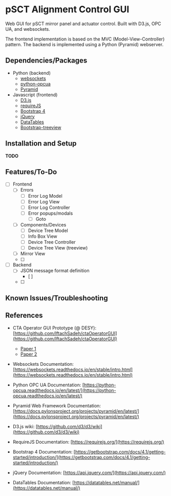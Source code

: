# pSCT Alignment Control GUI
Web GUI for pSCT mirror panel and actuator control. Built with D3.js, OPC UA, and websockets.

The frontend implementation is based on the MVC (Model-View-Controller) pattern. The backend is implemented using a Python (Pyramid) webserver.

## Dependencies/Packages

* Python (backend)
  * [websockets](https://github.com/aaugustin/websockets)
  * [python-opcua](https://github.com/FreeOpcUa/python-opcua)
  * [Pyramid](https://github.com/Pylons/pyramid)
* Javascript (frontend)
  * [D3.js](https://github.com/d3/d3)
  * [requireJS](https://github.com/requirejs/requirejs)
  * [Bootstrap 4](https://github.com/twbs/bootstrap)
  * [jQuery](https://github.com/jquery/jquery)
  * [DataTables](https://github.com/DataTables/DataTables)
  * [Bootstrap-treeview](https://github.com/patternfly/patternfly-bootstrap-treeview)

## Installation and Setup

**TODO**

## Features/To-Do

- [ ] Frontend
  - [ ] Errors
    - [ ] Error Log Model
    - [ ] Error Log View
    - [ ] Error Log Controller
    - [ ] Error popups/modals
      - [ ] Goto
  - [ ] Components/Devices
      - [ ] Device Tree Model
      - [ ] Info Box View
      - [ ] Device Tree Controller
      - [ ] Device Tree View (treeview)
  - [ ] Mirror View
  - [ ] 
- [ ] Backend
  - [ ] JSON message format definition
    - [ ] 
  - [ ]

## Known Issues/Troubleshooting

## References

* CTA Operator GUI Prototype (@ DESY): [https://github.com/IftachSadeh/ctaOperatorGUI](https://github.com/IftachSadeh/ctaOperatorGUI)
  * [Paper 1](https://arxiv.org/abs/1608.03595)
  * [Paper 2](https://arxiv.org/abs/1710.07117)

* Websockets Documentation: [https://websockets.readthedocs.io/en/stable/intro.html](https://websockets.readthedocs.io/en/stable/intro.html)
* Python OPC UA Documentation: [https://python-opcua.readthedocs.io/en/latest/](https://python-opcua.readthedocs.io/en/latest/)
* Pyramid Web Framework Documentation: [https://docs.pylonsproject.org/projects/pyramid/en/latest/](https://docs.pylonsproject.org/projects/pyramid/en/latest/)

* D3.js wiki: [https://github.com/d3/d3/wiki](https://github.com/d3/d3/wiki)
* RequireJS Documentation: [https://requirejs.org/](https://requirejs.org/)
* Bootstrap 4 Documentation: [https://getbootstrap.com/docs/4.1/getting-started/introduction/](https://getbootstrap.com/docs/4.1/getting-started/introduction/)
* jQuery Documentation: [https://api.jquery.com/](https://api.jquery.com/)
* DataTables Documentation: [https://datatables.net/manual/](https://datatables.net/manual/)
